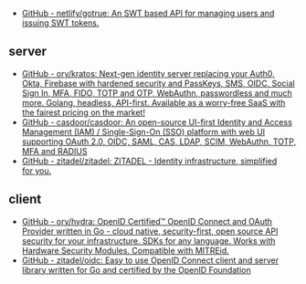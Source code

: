 - [GitHub - netlify/gotrue: An SWT based API for managing users and issuing SWT tokens.](https://github.com/netlify/gotrue)

## server

- [GitHub - ory/kratos: Next-gen identity server replacing your Auth0, Okta, Firebase with hardened security and PassKeys, SMS, OIDC, Social Sign In, MFA, FIDO, TOTP and OTP, WebAuthn, passwordless and much more. Golang, headless, API-first. Available as a worry-free SaaS with the fairest pricing on the market!](https://github.com/ory/kratos)
- [GitHub - casdoor/casdoor: An open-source UI-first Identity and Access Management (IAM) / Single-Sign-On (SSO) platform with web UI supporting OAuth 2.0, OIDC, SAML, CAS, LDAP, SCIM, WebAuthn, TOTP, MFA and RADIUS](https://github.com/casdoor/casdoor)
- [GitHub - zitadel/zitadel: ZITADEL - Identity infrastructure, simplified for you.](https://github.com/zitadel/zitadel)

## client

- [GitHub - ory/hydra: OpenID Certified™ OpenID Connect and OAuth Provider written in Go - cloud native, security-first, open source API security for your infrastructure. SDKs for any language. Works with Hardware Security Modules. Compatible with MITREid.](https://github.com/ory/hydra)
- [GitHub - zitadel/oidc: Easy to use OpenID Connect client and server library written for Go and certified by the OpenID Foundation](https://github.com/zitadel/oidc)